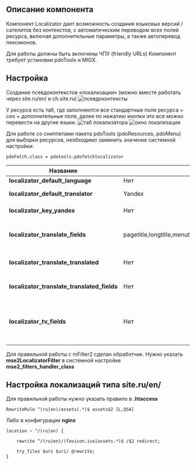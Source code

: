 ## Описание компонента

Компонент Localizator дает возможность создания языковых версий / сателитов без контекстов, с автоматическим 
переводом всех полей ресурса, включая дополнительные параметры, а также автоперевод лексиконов.

Для работы должны быть включены ЧПУ (friendly URLs)
Компонент требует установки pdoTools и MIGX.

## Настройка

Создание псевдоконтекстов «локализации» (можно вместе работать через site.ru/en/ и ch.site.ru)
![псевдоконтексты](https://file.modx.pro/files/a/2/d/a2d8c479da8603723ac5b480e0e2408d.png)

У ресурса есть таб, где заполняются все стандартные поля ресурса + сео + дополнительные поля, далее по нажатию кнопки это все можно перевести на другие языки.
![таб локализатора](https://file.modx.pro/files/1/5/2/152cc01c77ac4a8a5c923cb7204f678f.png)
![окно локализации](https://file.modx.pro/files/3/b/3/3b382b1f2be63655d70f844555369527.png)



Для работе со сниппетами пакета pdoTools (pdoResources, pdoMenu) для выборки ресурсов, необходимо
заменить значение системной настройки:

```
pdoFetch.class = pdotools.pdofetchlocalizator
```

Название					| По умолчанию									| Описание
----------------------------|-----------------------------------------------|------------------------------------------------------------------------------------------
**localizator_default_language**				| Нет								| Ключ локализации по умолчанию
**localizator_default_translator**					| 	Yandex											| Переводчик для автоматического перевода
**localizator_key_yandex**					| 	Нет											| API ключ для Яндекс переводчика, https://translate.yandex.ru/developers/keys
**localizator_translate_fields**					| 	pagetitle,longtitle,menutitle,seotitle,keywords,introtext,description,content											| Список полей для перевода, которые будут переведены при использовании автоматического перевода, в том числе и доп.поля
**localizator_translate_translated**					| 	Нет											| При использовании автоматического перевода переведет ПУСТЫЕ поля у существующих локализаций
**localizator_translate_translated_fields**					| 	Нет											| При использовании автоматического перевода перезапишет все поля локализациии
**localizator_tv_fields**					| 	Нет											| Указанные дополнительные поля будут доступны для редактирования в локализации. Оставьте настройку пустой, если нужны все доп.поля. Укажите поля со знаком минус в начале чтобы исключить доп.поля ('-image')


Для правильной работы с mFilter2 сделан обработчик. Нужно указать **mse2LocalizatorFilter** в системной настройке **mse2_filters_handler_class**

## Настройка локализаций типа site.ru/en/
Для правильной работы нужно указать правило в **.htaccess**
```
RewriteRule ^(ru|en)/assets(.*)$ assets$2 [L,QSA]
```
Либо в конфигурации **nginx**
```
location ~ ^/(ru|en) {

    rewrite ^/(ru|en)/(favicon.ico|assets.*)$ /$2 redirect;

    try_files $uri $uri/ @rewrite;
}
```
